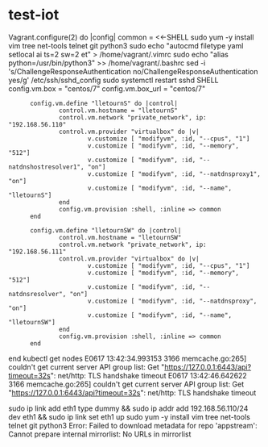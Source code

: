 # test-iot
Vagrant.configure(2) do |config|
    common = <<-SHELL
    sudo yum -y install vim tree net-tools telnet git python3
    sudo echo "autocmd filetype yaml setlocal ai ts=2 sw=2 et" > /home/vagrant/.vimrc
    sudo echo "alias python=/usr/bin/python3" >> /home/vagrant/.bashrc
    sed -i 's/ChallengeResponseAuthentication no/ChallengeResponseAuthentication yes/g' /etc/ssh/sshd_config
    sudo systemctl restart sshd
    SHELL
          config.vm.box = "centos/7"
          config.vm.box_url = "centos/7"

          config.vm.define "lletournS" do |control|
                  control.vm.hostname = "lletournS"
                  control.vm.network "private_network", ip: "192.168.56.110"
                  control.vm.provider "virtualbox" do |v|
                          v.customize [ "modifyvm", :id, "--cpus", "1"]
                          v.customize [ "modifyvm", :id, "--memory", "512"] 
                          v.customize [ "modifyvm", :id, "--natdnshostresolver1", "on"] 
                          v.customize [ "modifyvm", :id, "--natdnsproxy1", "on"] 
                          v.customize [ "modifyvm", :id, "--name", "lletournS"]
                  end
                  config.vm.provision :shell, :inline => common
          end

          config.vm.define "lletournSW" do |control|
                  control.vm.hostname = "lletournSW"
                  control.vm.network "private_network", ip: "192.168.56.111" 
                  control.vm.provider "virtualbox" do |v|
                          v.customize [ "modifyvm", :id, "--cpus", "1"] 
                          v.customize [ "modifyvm", :id, "--memory", "512"] 
                          v.customize [ "modifyvm", :id, "--natdnsresolver", "on"] 
                          v.customize [ "modifyvm", :id, "--natdnsproxy", "on"] 
                          v.customize [ "modifyvm", :id, "--name", "lletournSW"]
                  end
                  config.vm.provision :shell, :inline => common
          end

end
kubectl get nodes
E0617 13:42:34.993153    3166 memcache.go:265] couldn't get current server API group list: Get "https://127.0.0.1:6443/api?timeout=32s": net/http: TLS handshake timeout
E0617 13:42:46.642622    3166 memcache.go:265] couldn't get current server API group list: Get "https://127.0.0.1:6443/api?timeout=32s": net/http: TLS handshake timeout

sudo ip link add eth1 type dummy && sudo ip addr add 192.168.56.110/24 dev eth1 && sudo ip link set eth1 up
  sudo yum -y install vim tree net-tools telnet git python3
Error: Failed to download metadata for repo 'appstream': Cannot prepare internal mirrorlist: No URLs in mirrorlist


